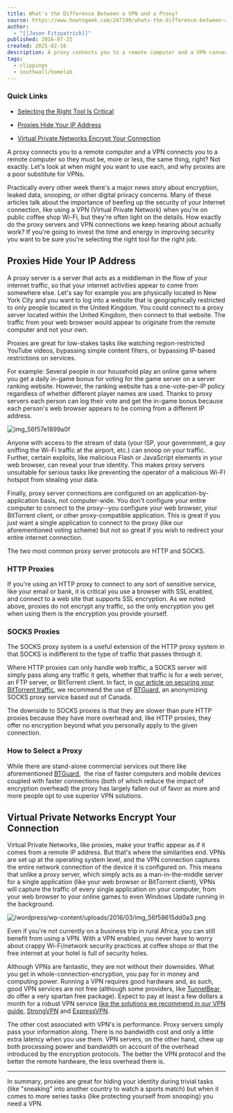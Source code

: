 ```yaml
---
title: What's the Difference Between a VPN and a Proxy?
source: https://www.howtogeek.com/247190/whats-the-difference-between-a-vpn-and-a-proxy/
author:
  - "[[Jason Fitzpatrick]]"
published: 2016-07-25
created: 2025-02-16
description: A proxy connects you to a remote computer and a VPN connects you to a remote computer so they must be, more or less, the same thing, right? Not exactly.
tags:
  - clippings
  - southwall/homelab
---
```

### Quick Links

- [Selecting the Right Tool Is Critical](https://www.howtogeek.com/247190/whats-the-difference-between-a-vpn-and-a-proxy/#selecting-the-right-tool-is-critical)

- [Proxies Hide Your IP Address](https://www.howtogeek.com/247190/whats-the-difference-between-a-vpn-and-a-proxy/#proxies-hide-your-ip-address)

- [Virtual Private Networks Encrypt Your Connection](https://www.howtogeek.com/247190/whats-the-difference-between-a-vpn-and-a-proxy/#virtual-private-networks-encrypt-your-connection)

A proxy connects you to a remote computer and a VPN connects you to a remote computer so they must be, more or less, the same thing, right? Not exactly. Let's look at when might you want to use each, and why proxies are a poor substitute for VPNs.

Practically every other week there's a major news story about encryption, leaked data, snooping, or other digital privacy concerns. Many of these articles talk about the importance of beefing up the security of your Internet connection, like using a VPN (Virtual Private Network) when you're on public coffee shop Wi-Fi, but they're often light on the details. How exactly do the proxy servers and VPN connections we keep hearing about actually work? If you're going to invest the time and energy in improving security you want to be sure you're selecting the right tool for the right job.

## Proxies Hide Your IP Address

A proxy server is a server that acts as a middleman in the flow of your internet traffic, so that your internet activities appear to come from somewhere else. Let's say for example you are physically located in New York City and you want to log into a website that is geographically restricted to only people located in the United Kingdom. You could connect to a proxy server located within the United Kingdom, then connect to that website. The traffic from your web browser would appear to originate from the remote computer and not your own.

Proxies are great for low-stakes tasks like watching region-restricted YouTube videos, bypassing simple content filters, or bypassing IP-based restrictions on services.

For example: Several people in our household play an online game where you get a daily in-game bonus for voting for the game server on a server ranking website. However, the ranking website has a one-vote-per-IP policy regardless of whether different player names are used. Thanks to proxy servers each person can log their vote and get the in-game bonus because each person's web browser appears to be coming from a different IP address.

![img_56f57e1899a0f](https://static1.howtogeekimages.com/wordpress/wp-content/uploads/2016/03/img_56f57e1899a0f.png)

Anyone with access to the stream of data (your ISP, your government, a guy sniffing the Wi-Fi traffic at the airport, etc.) can snoop on your traffic. Further, certain exploits, like malicious Flash or JavaScript elements in your web browser, can reveal your true identity. This makes proxy servers unsuitable for serious tasks like preventing the operator of a malicious Wi-FI hotspot from stealing your data.

Finally, proxy server connections are configured on an application-by-application basis, not computer-wide. You don't configure your entire computer to connect to the proxy--you configure your web browser, your BitTorrent client, or other proxy-compatible application. This is great if you just want a single application to connect to the proxy (like our aforementioned voting scheme) but not so great if you wish to redirect your entire internet connection.

The two most common proxy server protocols are HTTP and SOCKS.

### HTTP Proxies

If you're using an HTTP proxy to connect to any sort of sensitive service, like your email or bank, it is critical you use a browser with SSL enabled, and connect to a web site that supports SSL encryption. As we noted above, proxies do not encrypt any traffic, so the only encryption you get when using them is the encryption you provide yourself.

### SOCKS Proxies

The SOCKS proxy system is a useful extension of the HTTP proxy system in that SOCKS is indifferent to the type of traffic that passes through it.

Where HTTP proxies can only handle web traffic, a SOCKS server will simply pass along any traffic it gets, whether that traffic is for a web server, an FTP server, or BitTorrent client. In fact, in [our article on securing your BitTorrent traffic](https://www.howtogeek.com/76801/how-to-anonymize-and-encrypt-your-bittorrent-traffic/), we recommend the use of [BTGuard](http://btguard.com/?a=J295J359), an anonymizing SOCKS proxy service based out of Canada.

The downside to SOCKS proxies is that they are slower than pure HTTP proxies because they have more overhead and, like HTTP proxies, they offer no encryption beyond what you personally apply to the given connection.

### How to Select a Proxy

While there are stand-alone commercial services out there like aforementioned [BTGuard](http://btguard.com/?a=J295J359),  the rise of faster computers and mobile devices coupled with faster connections (both of which reduce the impact of encryption overhead) the proxy has largely fallen out of favor as more and more people opt to use superior VPN solutions.

## Virtual Private Networks Encrypt Your Connection

Virtual Private Networks, like proxies, make your traffic appear as if it comes from a remote IP address. But that's where the similarities end. VPNs are set up at the operating system level, and the VPN connection captures the entire network connection of the device it is configured on. This means that unlike a proxy server, which simply acts as a man-in-the-middle server for a single application (like your web browser or BitTorrent client), VPNs will capture the traffic of every single application on your computer, from your web browser to your online games to even Windows Update running in the background.

![/wordpress/wp-content/uploads/2016/03/img_56f58615dd0a3.png](https://static1.howtogeekimages.com/wordpress/wp-content/uploads/2016/03/img_56f58615dd0a3.png)

Even if you're not currently on a business trip in rural Africa, you can still benefit from using a VPN. With a VPN enabled, you never have to worry about crappy Wi-Fi/network security practices at coffee shops or that the free internet at your hotel is full of security holes.

Although VPNs are fantastic, they are not without their downsides. What you get in whole-connection-encryption, you pay for in money and computing power. Running a VPN requires good hardware and, as such, good VPN services are not free (although some providers, like [TunnelBear](https://www.anrdoezrs.net/links/3607085/type/dlg/sid/UUhtgUeUpU218837/https://www.tunnelbear.com/b/vpn-yearly?utm_source=affiliate&utm_medium=cj&ref_id=mkt_aff-cj-prem&cjevent=18c53609708d11ef801843c50a82b838&aff_id=2786910&utm_campaign=Valnet+Inc.&clickid=18c53609708d11ef801843c50a82b838), do offer a very spartan free package). Expect to pay at least a few dollars a month for a robust VPN service [like the solutions we recommend in our VPN guide](https://www.howtogeek.com/221929/how-to-choose-the-best-vpn-service-for-your-needs/), [StrongVPN](http://strongvpn.com/) and [ExpressVPN](https://go.expressvpn.com/c/156932/1330033/16063?subId1=UUhtgUeUpU218837&subId2=ehtg&u=https%3A%2F%2Fwww.expressvpn.com%2F).

The other cost associated with VPN's is performance. Proxy servers simply pass your information along. There is no bandwidth cost and only a little extra latency when you use them. VPN servers, on the other hand, chew up both processing power and bandwidth on account of the overhead introduced by the encryption protocols. The better the VPN protocol and the better the remote hardware, the less overhead there is.

---

In summary, proxies are great for hiding your identity during trivial tasks (like "sneaking" into another country to watch a sports match) but when it comes to more series tasks (like protecting yourself from snooping) you need a VPN.
